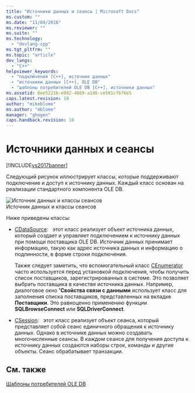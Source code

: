 ```yaml
---
title: "Источники данных и сеансы | Microsoft Docs"
ms.custom: ""
ms.date: "11/04/2016"
ms.reviewer: ""
ms.suite: ""
ms.technology: 
  - "devlang-cpp"
ms.tgt_pltfrm: ""
ms.topic: "article"
dev_langs: 
  - "C++"
helpviewer_keywords: 
  - "подключения [C++], источник данных"
  - "источники данных [C++], OLE DB"
  - "шаблоны потребителей OLE DB [C++], источники данных"
ms.assetid: 6ee52216-e082-4869-a1d6-ce561cfb76e5
caps.latest.revision: 10
author: "mikeblome"
ms.author: "mblome"
manager: "ghogen"
caps.handback.revision: 10
---
```

# Источники данных и сеансы
[!INCLUDE[vs2017banner](../../assembler/inline/includes/vs2017banner.md)]

Следующий рисунок иллюстрирует классы, которые поддерживают подключение и доступ к источнику данных.  Каждый класс основан на реализации стандартного компонента OLE DB.  
  
 ![Источник данных и классы сеансов](../../data/oledb/media/vcdatasourcesessionclasses.png "vcDataSourceSessionClasses")  
Источник данных и классы сеансов  
  
 Ниже приведены классы:  
  
-   [CDataSource](../Topic/CDataSource%20Class.md):   этот класс реализует объект источника данных, который создает и управляет подключением к источнику данных при помощи поставщика OLE DB.  Источник данных принимает информацию, такую как адрес источника данных и информацию о подлинности, в форме строки подключения.  
  
     Также следует заметить, что вспомогательный класс [CEnumerator](../../data/oledb/cenumerator-class.md) часто используется перед установкой подключения, чтобы получить список поставщиков, зарегистрированных в системе.  Это позволяет выбрать поставщика в качестве источника данных.  Например, диалоговое окно **'Свойства связи с данными** использует класс для заполнения списка поставщиков, представленных на вкладке **Поставщики**.  Это равноценно применению функции **SQLBrowseConnect** или **SQLDriverConnect**.  
  
-   [CSession](../../data/oledb/csession-class.md):   этот класс реализует объект сеанса, который представляет собой сеанс единичного обращения к источнику данных.  Однако в источнике данных можно создавать многочисленные сеансы.  В каждом сеансе для получения доступа к источнику данных создаются наборы строк, команды и другие объекты.  Сеанс обрабатывает транзакции.  
  
## См. также  
 [Шаблоны потребителей OLE DB](../../data/oledb/ole-db-consumer-templates-cpp.md)